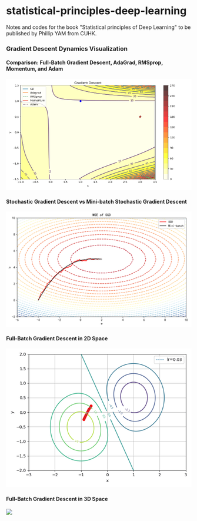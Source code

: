 # statistical-principles-deep-learning
Notes and codes for the book "Statistical principles of Deep Learning" to be published by Phillip YAM from CUHK.

### Gradient Descent Dynamics Visualization

#### Comparison: Full-Batch Gradient Descent, AdaGrad, RMSprop, Momentum, and Adam

<img src="./figures/GD_visualization.gif" width="800">

#### Stochastic Gradient Descent vs Mini-batch Stochastic Gradient Descent

<img src="./figures/SGD_vs_Minibatch.png" width="700">

#### Full-Batch Gradient Descent in 2D Space

<img src="./figures/SGD.gif" width="650">

#### Full-Batch Gradient Descent in 3D Space

<img src="./figures/SGD_3d.gif" width="700">





